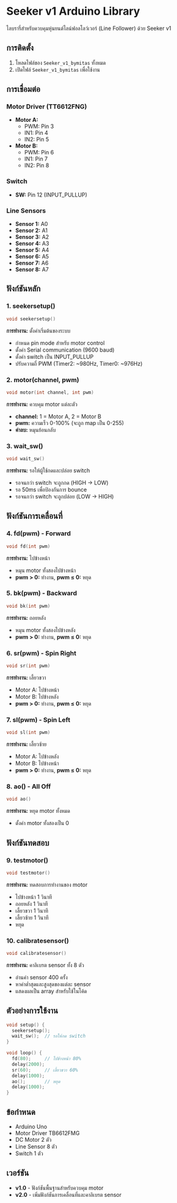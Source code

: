 # Seeker v1 Arduino Library

ไลบรารี่สำหรับควบคุมหุ่นยนต์ไลน์ฟอลโลว์เวอร์ (Line Follower) ด้วย Seeker v1

## การติดตั้ง

1. โหลดไฟล์ของ `Seeker_v1_bymitas` ทั้งหมด
2. เปิดไฟล์ `Seeker_v1_bymitas` เพื่อใช้งาน

## การเชื่อมต่อ

### Motor Driver (TT6612FNG)
- **Motor A:** 
  - PWM: Pin 3
  - IN1: Pin 4
  - IN2: Pin 5
- **Motor B:**
  - PWM: Pin 6
  - IN1: Pin 7
  - IN2: Pin 8

### Switch
- **SW:** Pin 12 (INPUT_PULLUP)

### Line Sensors
- **Sensor 1:** A0
- **Sensor 2:** A1
- **Sensor 3:** A2
- **Sensor 4:** A3
- **Sensor 5:** A4
- **Sensor 6:** A5
- **Sensor 7:** A6
- **Sensor 8:** A7

## ฟังก์ชันหลัก

### 1. seekersetup()
```cpp
void seekersetup()
```
**การทำงาน:** ตั้งค่าเริ่มต้นของระบบ
- กำหนด pin mode สำหรับ motor control
- ตั้งค่า Serial communication (9600 baud)
- ตั้งค่า switch เป็น INPUT_PULLUP
- ปรับความถี่ PWM (Timer2: ~980Hz, Timer0: ~976Hz)

### 2. motor(channel, pwm)
```cpp
void motor(int channel, int pwm)
```
**การทำงาน:** ควบคุม motor แต่ละตัว
- **channel:** 1 = Motor A, 2 = Motor B
- **pwm:** ความเร็ว 0-100% (จะถูก map เป็น 0-255)
- **ค่าลบ:** หมุนย้อนกลับ

### 3. wait_sw()
```cpp
void wait_sw()
```
**การทำงาน:** รอให้ผู้ใช้กดและปล่อย switch
- รอจนกว่า switch จะถูกกด (HIGH → LOW)
- รอ 50ms เพื่อป้องกันการ bounce
- รอจนกว่า switch จะถูกปล่อย (LOW → HIGH)

## ฟังก์ชันการเคลื่อนที่

### 4. fd(pwm) - Forward
```cpp
void fd(int pwm)
```
**การทำงาน:** ไปข้างหน้า
- หมุน motor ทั้งสองไปข้างหน้า
- **pwm > 0:** ทำงาน, **pwm ≤ 0:** หยุด

### 5. bk(pwm) - Backward
```cpp
void bk(int pwm)
```
**การทำงาน:** ถอยหลัง
- หมุน motor ทั้งสองไปข้างหลัง
- **pwm > 0:** ทำงาน, **pwm ≤ 0:** หยุด

### 6. sr(pwm) - Spin Right
```cpp
void sr(int pwm)
```
**การทำงาน:** เลี้ยวขวา
- Motor A: ไปข้างหน้า
- Motor B: ไปข้างหลัง
- **pwm > 0:** ทำงาน, **pwm ≤ 0:** หยุด

### 7. sl(pwm) - Spin Left
```cpp
void sl(int pwm)
```
**การทำงาน:** เลี้ยวซ้าย
- Motor A: ไปข้างหลัง
- Motor B: ไปข้างหน้า
- **pwm > 0:** ทำงาน, **pwm ≤ 0:** หยุด

### 8. ao() - All Off
```cpp
void ao()
```
**การทำงาน:** หยุด motor ทั้งหมด
- ตั้งค่า motor ทั้งสองเป็น 0

## ฟังก์ชันทดสอบ

### 9. testmotor()
```cpp
void testmotor()
```
**การทำงาน:** ทดสอบการทำงานของ motor
- ไปข้างหน้า 1 วินาที
- ถอยหลัง 1 วินาที
- เลี้ยวขวา 1 วินาที
- เลี้ยวซ้าย 1 วินาที
- หยุด

### 10. calibratesensor()
```cpp
void calibratesensor()
```
**การทำงาน:** คาลิเบรต sensor ทั้ง 8 ตัว
- อ่านค่า sensor 400 ครั้ง
- หาค่าต่ำสุดและสูงสุดของแต่ละ sensor
- แสดงผลเป็น array สำหรับใช้ในโค้ด

## ตัวอย่างการใช้งาน

```cpp
void setup() {
  seekersetup();
  wait_sw();  // รอให้กด switch
}

void loop() {
  fd(80);     // ไปข้างหน้า 80%
  delay(2000);
  sr(60);     // เลี้ยวขวา 60%
  delay(1000);
  ao();       // หยุด
  delay(1000);
}
```

## ข้อกำหนด

- Arduino Uno
- Motor Driver TB6612FMG
- DC Motor 2 ตัว
- Line Sensor 8 ตัว
- Switch 1 ตัว

## เวอร์ชัน

- **v1.0** - ฟังก์ชันพื้นฐานสำหรับควบคุม motor
- **v2.0** - เพิ่มฟังก์ชันการเคลื่อนที่และคาลิเบรต sensor

